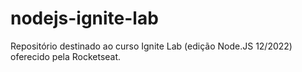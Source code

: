 # nodejs-ignite-lab
Repositório destinado ao curso Ignite Lab (edição Node.JS 12/2022) oferecido pela Rocketseat.

